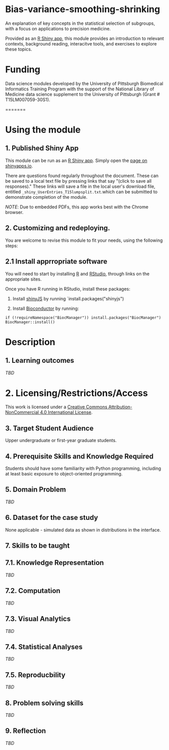 # Bias-variance-smoothing-shrinking

An explanation of key concepts in the statistical selection of subgroups, with a focus on applications to precision medicine. 

Provided as an [R Shiny app](https://shiny.rstudio.com/), this module provides an introduction to relevant contexts, background reading, interacitve tools, and exercises to explore these topics. 

# Funding

Data science modules developed by the University of Pittsburgh Biomedical Informatics Training Program with the support of the National Library of Medicine data science supplement to the University of Pittsburgh (Grant # T15LM007059-30S1). 

=======

# Using the module

## 1. Published Shiny App

This module can be run as an [R Shiny app](https://shiny.rstudio.com/). Simply open the [page on shinyapps.io](https://trials.shinyapps.io/Bias-variance-smoothing-shrinking/).
<!-- https://dbmipittdatascience.shinyapps.io/Bias-variance-smoothing-shrinking/ -->

There are questions found regularly throughout the document. These can be saved to a local text file by pressing links that say "(click to save all responses)." These links will save a file in the local user's download file, entitled  ```_shiny_UserEntries_T15lumpsplit.txt```.which can be submitted to demonstrate completion of the module. 

*NOTE*: Due to embedded PDFs, this app works best with the Chrome browser. 

## 2. Customizing and redeploying.

You are welcome to revise this module to fit your needs, using the following steps:

## 2.1 Install apprropriate software

You will need to start by installing  [R](https://www.r-project.org/) and [RStudio](https://www.rstudio.com/), through links on the appropriate sites.

Once you have R running in RStudio, install these packages:

1. Install [shinyJS](https://deanattali.com/shinyjs/basic) by running `install.packages("shinyjs")

2. Install [Bioconductor](https://www.bioconductor.org/install/) by running:

`if (!requireNamespace("BiocManager"))
    install.packages("BiocManager")
BiocManager::install()`
  





# Description

## 1. Learning outcomes

*TBD* 

# 2. Licensing/Restrictions/Access

This work is licensed under a [Creative Commons Attribution-NonCommercial 4.0 International License](http://creativecommons.org/licenses/by-nc/4.0/").

## 3. Target Student Audience

Upper undergraduate or first-year graduate students.

## 4. Prerequisite Skills and Knowledge Required

Students should have some familiarity with Python programming, including at least basic exposure to object-oriented programming.


## 5. Domain Problem

*TBD*

## 6. Dataset for the case study

None applicable - simulated data as shown in distributions in the interface.

## 7. Skills to be taught

## 7.1. Knowledge Representation 

*TBD*

## 7.2. Computation

*TBD*

## 7.3. Visual Analytics

*TBD*

## 7.4. Statistical Analyses

*TBD* 

## 7.5. Reproducbility

*TBD*

## 8. Problem solving skills

*TBD*

## 9. Reflection

*TBD*
